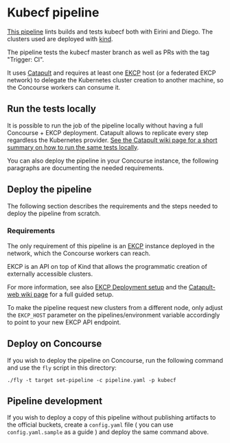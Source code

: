# Kubecf pipeline

[This pipeline](https://concourse.suse.dev/teams/main/pipelines/kubecf) lints
builds and tests kubecf both with Eirini and Diego. The clusters used are
deployed with [kind](https://github.com/kubernetes-sigs/kind).

The pipeline tests the kubecf master branch as well as PRs with the tag
"Trigger: CI".

It uses [Catapult](https://github.com/SUSE/catapult) and requires at least one
[EKCP](https://github.com/mudler/ekcp) host (or a federated EKCP network) to
delegate the Kubernetes cluster creation to another machine, so the Concourse
workers can consume it.

## Run the tests locally

It is possible to run the job of the pipeline locally without having a full 
Concourse + EKCP deployment. 
Catapult allows to replicate every step regardless the Kubernetes provider. 
[See the Catapult wiki page for a short summary on how to run the same tests locally](https://github.com/SUSE/catapult/wiki/KubeCF-testing).

You can also deploy the pipeline in your Concourse instance, 
the following paragraphs are documenting the needed requirements.

## Deploy the pipeline

The following section describes the requirements and the steps needed to deploy
the pipeline from scratch.

### Requirements

The only requirement of this pipeline is an
[EKCP](https://github.com/mudler/ekcp) instance deployed in the network, which
the Concourse workers can reach.

EKCP is an API on top of Kind that allows the programmatic creation of
externally accessible clusters.

For more information, see also
[EKCP Deployment setup](https://github.com/mudler/ekcp/wiki/Deployment-setups)
and the [Catapult-web wiki page](https://github.com/SUSE/catapult/wiki/Catapult-web)
for a full guided setup.

To make the pipeline request new clusters from a different node, only adjust
the `EKCP_HOST` parameter on the pipelines/environment variable accordingly to
point to your new EKCP API endpoint.

## Deploy on Concourse

If you wish to deploy the pipeline on Concourse, run the following
command and use the `fly` script in this directory:

```
./fly -t target set-pipeline -c pipeline.yaml -p kubecf
```

## Pipeline development

If you wish to deploy a copy of this pipeline without publishing artifacts to
the official buckets, create a `config.yaml` file ( you can use `config.yaml.sample`
as a guide ) and deploy the same command above.
